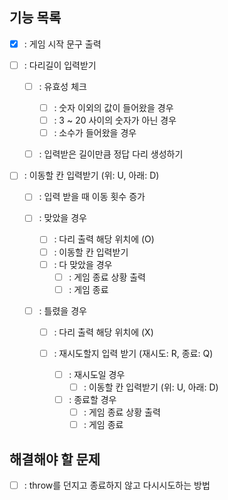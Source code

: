 ## 기능 목록

- [x] : 게임 시작 문구 출력
- [ ] : 다리길이 입력받기

  - [ ] : 유효성 체크

    - [ ] : 숫자 이외의 값이 들어왔을 경우
    - [ ] : 3 ~ 20 사이의 숫자가 아닌 경우
    - [ ] : 소수가 들어왔을 경우

  - [ ] : 입력받은 길이만큼 정답 다리 생성하기

- [ ] : 이동할 칸 입력받기 (위: U, 아래: D)

  - [ ] : 입력 받을 때 이동 횟수 증가
  - [ ] : 맞았을 경우

    - [ ] : 다리 출력 해당 위치에 (O)
    - [ ] : 이동할 칸 입력받기
    - [ ] : 다 맞았을 경우
      - [ ] : 게임 종료 상황 출력
      - [ ] : 게임 종료

  - [ ] : 틀렸을 경우

    - [ ] : 다리 출력 해당 위치에 (X)
    - [ ] : 재시도할지 입력 받기 (재시도: R, 종료: Q)

      - [ ] : 재시도일 경우
        - [ ] : 이동할 칸 입력받기 (위: U, 아래: D)
      - [ ] : 종료할 경우
        - [ ] : 게임 종료 상황 출력
        - [ ] : 게임 종료

## 해결해야 할 문제

- [ ] : throw를 던지고 종료하지 않고 다시시도하는 방법
